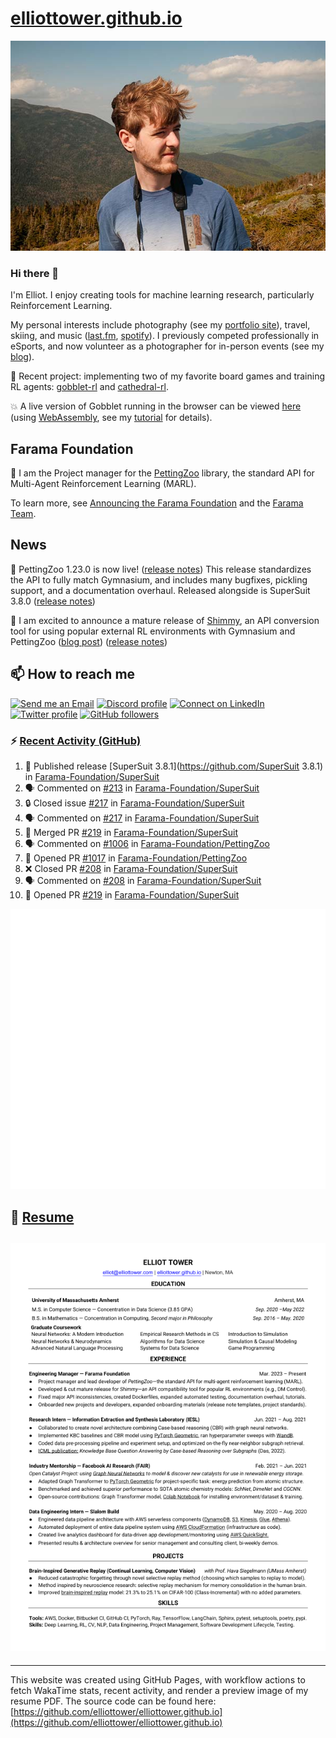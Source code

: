 # [elliottower.github.io](https://github.com/elliottower/elliottower.github.io)

[![A wild Elliot on Mt Washington](https://raw.githubusercontent.com/elliottower/elliottower.github.io/main/src/jpg/DSCF7539-600px.jpg?raw=true)](https://raw.githubusercontent.com/elliottower/elliottower.github.io/main/src/jpg/DSCF7539.jpg?raw=true)

### Hi there 👋

I'm Elliot. I enjoy creating tools for machine learning research, particularly Reinforcement Learning.

My personal interests include photography (see my [portfolio site](https://www.elliottower.com/)), travel, skiing, and music ([last.fm](https://www.last.fm/user/ajsdlfkwer), [spotify](https://open.spotify.com/user/12132818380)). I previously competed professionally in eSports, and now volunteer as a photographer for in-person events (see my [blog](https://www.elliottower.com/stories/?category=events)).

🤖 Recent project: implementing two of my favorite board games and training RL agents: [gobblet-rl](https://github.com/elliottower/gobblet-rl) and [cathedral-rl](https://github.com/elliottower/cathedral-rl). 

💥 A live version of Gobblet running in the browser can be viewed [here](https://elliottower.github.io/gobblet-rl/) (using [WebAssembly](https://webassembly.org/), see my [tutorial](https://github.com/elliottower/gobblet-rl/blob/main/tutorials/WebAssembly/web_assembly.md) for details).

## Farama Foundation

🚀 I am the Project manager for the [PettingZoo](https://github.com/Farama-Foundation/PettingZoo) library, the standard API for Multi-Agent Reinforcement Learning (MARL). 

To learn more, see [Announcing the Farama Foundation](https://farama.org/Announcing-The-Farama-Foundation) and the [Farama Team](https://farama.org/team).

## News

🎉 PettingZoo 1.23.0 is now live! ([release notes](https://github.com/Farama-Foundation/PettingZoo/releases/tag/1.23.0)) This release standardizes the API to fully match Gymnasium, and includes many bugfixes, pickling support, and a documentation overhaul. Released alongside is SuperSuit 3.8.0 ([release notes](https://github.com/Farama-Foundation/SuperSuit/releases/tag/3.8.0)) 

<!-- ![GitHub Release Date](https://img.shields.io/github/release-date/Farama-Foundation/PettingZoo) -->

🎉 I am excited to announce a mature release of [Shimmy](https://github.com/Farama-Foundation/Shimmy), an API conversion tool for using popular external RL environments with Gymnasium and PettingZoo ([blog post](https://farama.org/Announcing-Shimmy)) ([release notes](https://github.com/Farama-Foundation/Shimmy/releases/tag/v1.0.0)) 

## 📫 How to reach me

 [![Send me an Email](https://img.shields.io/badge/email-elliot%40elliottower.com-blue)](mailto:elliot@elliottower.com)
 [![Discord profile](https://img.shields.io/badge/Discord-7289DA?style=flat&logo=discord&logoColor=white)](https://discord.com/users/83091537923145728)
 [![Connect on LinkedIn](https://img.shields.io/badge/--linkedin?label=LinkedIn&logo=LinkedIn&style=social)](https://www.linkedin.com/in/elliot-tower)
 [![Twitter profile](https://img.shields.io/twitter/follow/elliottower?style=social)](https://twitter.com/ElliotTower/)
 [![GitHub followers](https://img.shields.io/github/followers/elliottower?style=social)](https://github.com/elliottower/)

### ⚡ [Recent Activity (GitHub)](https://github.com/elliottower)

<!--START_SECTION:activity-->
1. 🚀 Published release [SuperSuit 3.8.1](https://github.com/SuperSuit 3.8.1) in [Farama-Foundation/SuperSuit](https://github.com/Farama-Foundation/SuperSuit)
2. 🗣 Commented on [#213](https://github.com/Farama-Foundation/SuperSuit/issues/213) in [Farama-Foundation/SuperSuit](https://github.com/Farama-Foundation/SuperSuit)
3. 🔒 Closed issue [#217](https://github.com/Farama-Foundation/SuperSuit/issues/217) in [Farama-Foundation/SuperSuit](https://github.com/Farama-Foundation/SuperSuit)
4. 🗣 Commented on [#217](https://github.com/Farama-Foundation/SuperSuit/issues/217) in [Farama-Foundation/SuperSuit](https://github.com/Farama-Foundation/SuperSuit)
5. 🎉 Merged PR [#219](https://github.com/Farama-Foundation/SuperSuit/pull/219) in [Farama-Foundation/SuperSuit](https://github.com/Farama-Foundation/SuperSuit)
6. 🗣 Commented on [#1006](https://github.com/Farama-Foundation/PettingZoo/issues/1006) in [Farama-Foundation/PettingZoo](https://github.com/Farama-Foundation/PettingZoo)
7. 💪 Opened PR [#1017](https://github.com/Farama-Foundation/PettingZoo/pull/1017) in [Farama-Foundation/PettingZoo](https://github.com/Farama-Foundation/PettingZoo)
8. ❌ Closed PR [#208](https://github.com/Farama-Foundation/SuperSuit/pull/208) in [Farama-Foundation/SuperSuit](https://github.com/Farama-Foundation/SuperSuit)
9. 🗣 Commented on [#208](https://github.com/Farama-Foundation/SuperSuit/issues/208) in [Farama-Foundation/SuperSuit](https://github.com/Farama-Foundation/SuperSuit)
10. 💪 Opened PR [#219](https://github.com/Farama-Foundation/SuperSuit/pull/219) in [Farama-Foundation/SuperSuit](https://github.com/Farama-Foundation/SuperSuit)
<!--END_SECTION:activity-->


<picture>
  <a href="https://metrics.lecoq.io/insights?user=elliottower">
   <img src="/github-metrics.svg" alt="Metrics">
  </a>
</picture>

## 📄 [Resume](https://elliottower.github.io/src/pdf/resume.pdf)

<!-- PDF-TO-MARKDOWN:START -->
![Page 1](src/png/page1.png "Page 1")
---
<!-- PDF-TO-MARKDOWN:END -->

----

This website was created using GitHub Pages, with workflow actions to fetch WakaTime stats, recent activity, and render a preview image of my resume PDF. The source code can be found here: [https://github.com/elliottower/elliottower.github.io](https://github.com/elliottower/elliottower.github.io)
